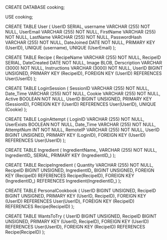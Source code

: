 CREATE DATABASE cooking;

USE cooking;

CREATE TABLE User
(
  UserID SERIAL,
  username VARCHAR (255) NOT NULL,
  UserEmail VARCHAR (255) NOT NULL,
  FirstName VARCHAR (255) NOT NULL,
  LastName VARCHAR (255) NOT NULL,
  PasswordHash VARCHAR (255) NOT NULL,
  DateJoined DATE NOT NULL,
  PRIMARY KEY (UserID),
  UNIQUE (username),
  UNIQUE (UserEmail)
);

CREATE TABLE Recipe
(
  RecipeName VARCHAR (255) NOT NULL,
  RecipeID SERIAL,
  DateCreated DATE NOT NULL,
  Image BLOB,
  Derscription VARCHAR (3000) NOT NULL,
  Instructions VARCHAR (3000) NOT NULL,
  UserID BIGINT UNSIGNED,
  PRIMARY KEY (RecipeID),
  FOREIGN KEY (UserID) REFERENCES User(UserID) 
);

CREATE TABLE LoginSession
(
  SessionID VARCHAR (255) NOT NULL,
  Date_Time VARCHAR (255) NOT NULL,
  Cookie VARCHAR (255) NOT NULL,
  Active BOOLEAN NOT NULL,
  UserID BIGINT UNSIGNED,
  PRIMARY KEY (SessionID),
  FOREIGN KEY (UserID) REFERENCES User(UserID),
  UNIQUE (Cookie)
);

CREATE TABLE LoginAttempt
(
  LoginID VARCHAR (255) NOT NULL,
  UserExists BOOLEAN NOT NULL,
  Date_Time VARCHAR (255) NOT NULL,
  AttemptNum INT NOT NULL,
  RemoteIP VARCHAR (255) NOT NULL,
  UserID BIGINT UNSIGNED,
  PRIMARY KEY (LoginID),
  FOREIGN KEY (UserID) REFERENCES User(UserID)
);

CREATE TABLE Ingredient
(
  IngredientName_ VARCHAR (255) NOT NULL,
  IngredientID_ SERIAL,
  PRIMARY KEY (IngredientID_)
);

CREATE TABLE RecipeIngredient
(
  Quantity VARCHAR (255) NOT NULL,
  RecipeID BIGINT UNSIGNED,
  IngredientID_ BIGINT UNSIGNED,
  FOREIGN KEY (RecipeID) REFERENCES Recipe(RecipeID),
  FOREIGN KEY (IngredientID_) REFERENCES Ingredient(IngredientID_)
);

CREATE TABLE PersonalCookbook
(
  UserID BIGINT UNSIGNED,
  RecipeID BIGINT UNSIGNED,
  PRIMARY KEY (UserID, RecipeID),
  FOREIGN KEY (UserID) REFERENCES User(UserID),
  FOREIGN KEY (RecipeID) REFERENCES Recipe(RecipeID)
);

CREATE TABLE WantsToTry
(
  UserID BIGINT UNSIGNED,
  RecipeID BIGINT UNSIGNED,
  PRIMARY KEY (UserID, RecipeID),
  FOREIGN KEY (UserID) REFERENCES User(UserID),
  FOREIGN KEY (RecipeID) REFERENCES Recipe(RecipeID)
);
